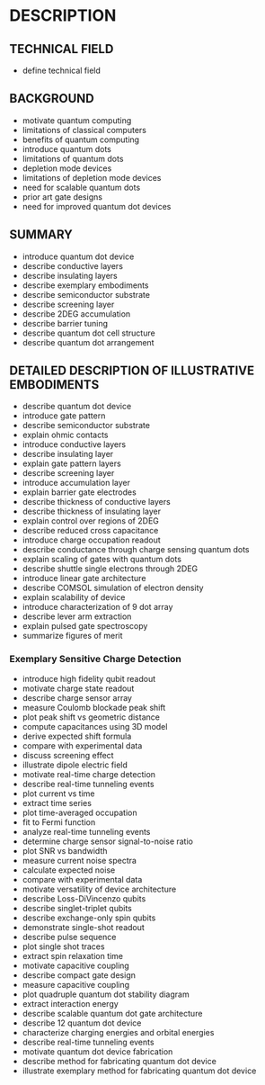 # DESCRIPTION

## TECHNICAL FIELD

- define technical field

## BACKGROUND

- motivate quantum computing
- limitations of classical computers
- benefits of quantum computing
- introduce quantum dots
- limitations of quantum dots
- depletion mode devices
- limitations of depletion mode devices
- need for scalable quantum dots
- prior art gate designs
- need for improved quantum dot devices

## SUMMARY

- introduce quantum dot device
- describe conductive layers
- describe insulating layers
- describe exemplary embodiments
- describe semiconductor substrate
- describe screening layer
- describe 2DEG accumulation
- describe barrier tuning
- describe quantum dot cell structure
- describe quantum dot arrangement

## DETAILED DESCRIPTION OF ILLUSTRATIVE EMBODIMENTS

- describe quantum dot device
- introduce gate pattern
- describe semiconductor substrate
- explain ohmic contacts
- introduce conductive layers
- describe insulating layer
- explain gate pattern layers
- describe screening layer
- introduce accumulation layer
- explain barrier gate electrodes
- describe thickness of conductive layers
- describe thickness of insulating layer
- explain control over regions of 2DEG
- describe reduced cross capacitance
- introduce charge occupation readout
- describe conductance through charge sensing quantum dots
- explain scaling of gates with quantum dots
- describe shuttle single electrons through 2DEG
- introduce linear gate architecture
- describe COMSOL simulation of electron density
- explain scalability of device
- introduce characterization of 9 dot array
- describe lever arm extraction
- explain pulsed gate spectroscopy
- summarize figures of merit

### Exemplary Sensitive Charge Detection

- introduce high fidelity qubit readout
- motivate charge state readout
- describe charge sensor array
- measure Coulomb blockade peak shift
- plot peak shift vs geometric distance
- compute capacitances using 3D model
- derive expected shift formula
- compare with experimental data
- discuss screening effect
- illustrate dipole electric field
- motivate real-time charge detection
- describe real-time tunneling events
- plot current vs time
- extract time series
- plot time-averaged occupation
- fit to Fermi function
- analyze real-time tunneling events
- determine charge sensor signal-to-noise ratio
- plot SNR vs bandwidth
- measure current noise spectra
- calculate expected noise
- compare with experimental data
- motivate versatility of device architecture
- describe Loss-DiVincenzo qubits
- describe singlet-triplet qubits
- describe exchange-only spin qubits
- demonstrate single-shot readout
- describe pulse sequence
- plot single shot traces
- extract spin relaxation time
- motivate capacitive coupling
- describe compact gate design
- measure capacitive coupling
- plot quadruple quantum dot stability diagram
- extract interaction energy
- describe scalable quantum dot gate architecture
- describe 12 quantum dot device
- characterize charging energies and orbital energies
- describe real-time tunneling events
- motivate quantum dot device fabrication
- describe method for fabricating quantum dot device
- illustrate exemplary method for fabricating quantum dot device

